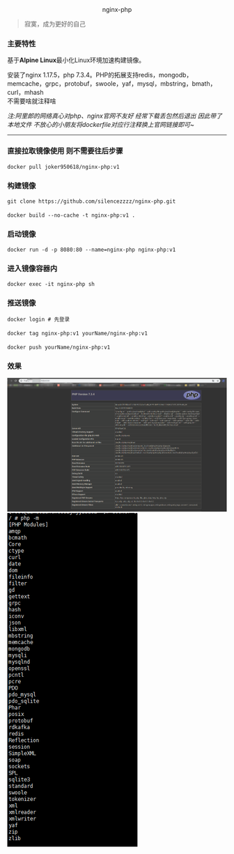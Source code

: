 <center>nginx-php</center>

> 寂寞，成为更好的自己

### 主要特性

基于**Alpine Linux**最小化Linux环境加速构建镜像。

安装了nginx 1.17.5，php 7.3.4。PHP的拓展支持redis，mongodb，memcache，grpc，protobuf，swoole，yaf，mysql，mbstring，bmath，curl，mhash  
不需要啥就注释啥

*注:阿里郎的网络真心对php、nginx官网不友好  经常下载丢包然后退出  因此带了本地文件  不放心的小朋友将dockerfile对应行注释换上官网链接即可~*


***

### 直接拉取镜像使用  则不需要往后步骤
```
docker pull joker950618/nginx-php:v1
```

### 构建镜像
``` 
git clone https://github.com/silencezzzz/nginx-php.git

docker build --no-cache -t nginx-php:v1 .
```
### 启动镜像
```
docker run -d -p 8080:80 --name=nginx-php nginx-php:v1
```
### 进入镜像容器内
```
docker exec -it nginx-php sh
```
### 推送镜像
```
docker login # 先登录

docker tag nginx-php:v1 yourName/nginx-php:v1

docker push yourName/nginx-php:v1
```
### 效果
![Image text](https://raw.githubusercontent.com/silencezzzz/img/master/php7.3.4-nginx.jpg)
![Image text](https://raw.githubusercontent.com/silencezzzz/img/master/phpkuozhan.jpg)




